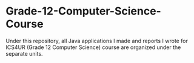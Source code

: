 # Grade-12-Computer-Science-Course
Under this repository, all Java applications I made and reports I wrote for ICS4UR (Grade 12 Computer Science) course are organized under the separate units.
